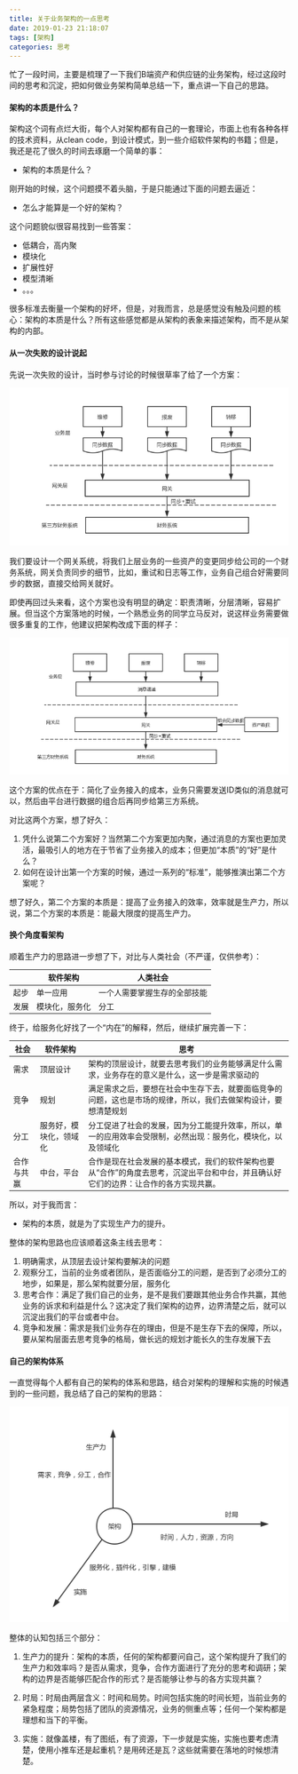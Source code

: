 ```yaml
---
title: 关于业务架构的一点思考
date: 2019-01-23 21:18:07
tags: [架构]
categories: 思考
---
```


忙了一段时间，主要是梳理了一下我们B端资产和供应链的业务架构，经过这段时间的思考和沉淀，把如何做业务架构简单总结一下，重点讲一下自己的思路。

#### 架构的本质是什么？

架构这个词有点烂大街，每个人对架构都有自己的一套理论，市面上也有各种各样的技术资料，从clean code，到设计模式，到一些介绍软件架构的书籍；但是，我还是花了很久的时间去琢磨一个简单的事：

* 架构的本质是什么？

刚开始的时候，这个问题摸不着头脑，于是只能通过下面的问题去逼近：

* 怎么才能算是一个好的架构？

这个问题貌似很容易找到一些答案：

* 低耦合，高内聚
* 模块化
* 扩展性好
* 模型清晰
* 。。。

很多标准去衡量一个架构的好坏，但是，对我而言，总是感觉没有触及问题的核心：架构的本质是什么？所有这些感觉都是从架构的表象来描述架构，而不是从架构的内部。

#### 从一次失败的设计说起

先说一次失败的设计，当时参与讨论的时候很草率了给了一个方案：

![](/images/tech/guanyujiagousikao01.png)

我们要设计一个网关系统，将我们上层业务的一些资产的变更同步给公司的一个财务系统，网关负责同步的细节，比如，重试和日志等工作，业务自己组合好需要同步的数据，直接交给网关就好。

即使再回过头来看，这个方案也没有明显的确定：职责清晰，分层清晰，容易扩展。但当这个方案落地的时候，一个熟悉业务的同学立马反对，说这样业务需要做很多重复的工作，他建议把架构改成下面的样子：

![](/images/tech/guanyujiagousikao02.png)

这个方案的优点在于：简化了业务接入的成本，业务只需要发送ID类似的消息就可以，然后由平台进行数据的组合后再同步给第三方系统。

对比这两个方案，想了好久：

1. 凭什么说第二个方案好？当然第二个方案更加内聚，通过消息的方案也更加灵活，最吸引人的地方在于节省了业务接入的成本；但更加“本质”的“好”是什么？
2. 如何在设计出第一个方案的时候，通过一系列的“标准”，能够推演出第二个方案呢？

想了好久，第二个方案的本质是：提高了业务接入的效率，效率就是生产力，所以说，第二个方案的本质是：能最大限度的提高生产力。

#### 换个角度看架构

顺着生产力的思路进一步想了下，对比与人类社会（不严谨，仅供参考）：

|  | 软件架构 | 人类社会 |
| ------ | ------ | ------ |
| 起步 | 单一应用 | 一个人需要掌握生存的全部技能 |
| 发展 | 模块化，服务化 | 分工 |

终于，给服务化好找了一个“内在”的解释，然后，继续扩展完善一下：

| 社会 | 软件架构 | 思考|
| ------ | ------ | --- |
| 需求 | 顶层设计 | 架构的顶层设计，就要去思考我们的业务能够满足什么需求，业务存在的意义是什么，这一步是需求驱动的 |
| 竞争 | 规划 | 满足需求之后，要想在社会中生存下去，就要面临竞争的问题，这也是市场的规律，所以，我们去做架构设计，要想清楚规划
| 分工 | 服务好，模块化，领域化 | 分工促进了社会的发展，因为分工能提升效率，所以，单一的应用效率会受限制，必然出现：服务化，模块化，以及领域化
| 合作与共赢 | 中台，平台 | 合作是现在社会发展的基本模式，我们的软件架构也要从“合作”的角度去思考，沉淀出平台和中台，并且确认好它们的边界：让合作的各方实现共赢。

所以，对于我而言：

* 架构的本质，就是为了实现生产力的提升。

整体的架构思路也应该顺着这条主线去思考：

1. 明确需求，从顶层去设计架构要解决的问题
2. 观察分工，当前的业务或者团队，是否面临分工的问题，是否到了必须分工的地步，如果是，那么架构就要分层，服务化
3. 思考合作：满足了我们自己的业务，是不是我们要跟其他业务合作共赢，其他业务的诉求和利益是什么？这决定了我们架构的边界，边界清楚之后，就可以沉淀出我们的平台或者中台。
4. 竞争和发展：需求是我们业务存在的理由，但是不是生存下去的保障，所以，要从架构层面去思考竞争的格局，做长远的规划才能长久的生存发展下去

#### 自己的架构体系

一直觉得每个人都有自己的架构的体系和思路，结合对架构的理解和实施的时候遇到的一些问题，我总结了自己的架构的思路：

![](/images/tech/guanyujiagousikao03.png)

整体的认知包括三个部分：

1. 生产力的提升：架构的本质，任何的架构都要问自己，这个架构提升了我们的生产力和效率吗？是否从需求，竞争，合作方面进行了充分的思考和调研；架构的边界是否能够匹配合作的形式？是否能够让参与的各方实现共赢？

2. 时局：时局由两层含义：时间和局势。时间包括实施的时间长短，当前业务的紧急程度；局势包括了团队的资源情况，业务的侧重点等；任何一个架构都是理想和当下的平衡。

3. 实施：就像盖楼，有了图纸，有了资源，下一步就是实施，实施也要考虑清楚，使用小推车还是起重机？是用砖还是瓦？这些就需要在落地的时候想清楚。

